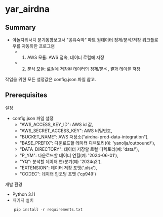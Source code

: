 # yar_airdna

## Summary
- 야놀자리서치 분기동향보고서 "공유숙박" 파트 원데이터 정제/분석/저장 워크플로우를 자동화한 프로그램
    - 1) AWS 모듈: AWS 접속, 데이터 로컬에 저장
    - 2) 분석 모듈: 로컬에 저장된 데이터의 정제/분석, 결과 테이블 저장

작업을 위한 모든 설정값은 config.json 파일 참고.

## Prerequisites
설정
- config.json 파일 설정
    - "AWS_ACCESS_KEY_ID": AWS id 값,
    - "AWS_SECRET_ACCESS_KEY": AWS 비밀번호,
    - "BUCKET_NAME": AWS 저장소("airdna-prod-data-integration"),
    - "BASE_PREFIX": 다운로드할 데이터 디렉토리(예: 'yanolja/outbound/'),
    - "DATA_DIRECTORY": 데이터 저장할 로컬 디렉토리(예: 'data/'),
    - "P_YM": 다운로드할 데이터 연월(예: '2024-06-01'),
    - "YQ": 분석할 데이터 연/분기(예: '2024q2'),
    - "EXTENSION": 데이터 저장 포맷('.xlsx'),
    - "CODEC": 데이터 인코딩 포맷 ('cp949')

개발 환경
- Python 3.11
- 패키지 설치


```python
    pip install -r requirements.txt
